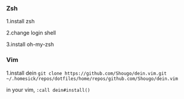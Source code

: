 ### Zsh

1.install zsh

2.change login shell

3.install oh-my-zsh

### Vim

1.install dein
`git clone https://github.com/Shougo/dein.vim.git
 ~/.homesick/repos/dotfiles/home/repos/github.com/Shougo/dein.vim`

in your vim,
`:call dein#install()`
